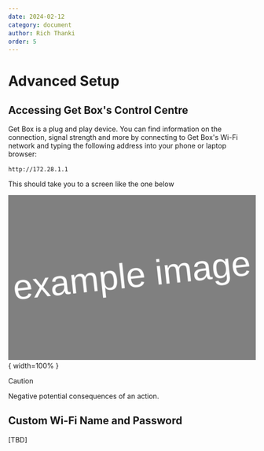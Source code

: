 ```yaml
---
date: 2024-02-12
category: document
author: Rich Thanki
order: 5
---
```


# Advanced Setup

## Accessing Get Box's Control Centre 

Get Box is a plug and play device. You can find information on the connection, signal strength and more by connecting to Get Box's Wi-Fi network and typing the following address into your phone or laptop browser:

```
http://172.28.1.1
```

This should take you to a screen like the one below

![Control Centre](images/control-centre.svg){ width=100% } <br/>

> [!CAUTION]
> Negative potential consequences of an action.


## Custom Wi-Fi Name and Password

[TBD]